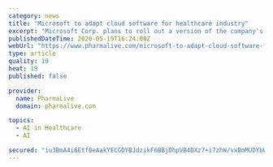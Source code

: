 ```yaml
---
category: news
title: "Microsoft to adapt cloud software for healthcare industry"
excerpt: "Microsoft Corp. plans to roll out a version of the company's cloud-based software that will be modified to suit the needs of healthcare organizations."
publishedDateTime: 2020-05-19T16:24:00Z
webUrl: "https://www.pharmalive.com/microsoft-to-adapt-cloud-software-for-healthcare-industry/"
type: article
quality: 19
heat: 19
published: false

provider:
  name: PharmaLive
  domain: pharmalive.com

topics:
  - AI in Healthcare
  - AI

secured: "iu3BmA4i6Etf0eAakYECGDYBJdzikF6BBjDhpVB4DXz7+i7zhW/vxBmMUDYbWKqSaseYtitPaqTdvZVNSNKheIeJFDmpKVEvnLz7KienxHjxp4ErSZLZcUtYuV+4sJANKXXj4TfdFNT3NNgq9rPhMobSqAnw0oH3CxFP2n3jLgV+ofQEsBD1jV1kypFjVLLXham0hzaHkmbES96bkd5g2wENtJfleBRjxuDOnBU+inWMZIJWB1+cbpZTJnFhVVj3LPiZRtGtyfy9C/4a/vrObzWBf5ICxHw862ZrYQsakjma4nu4P3TXwjA5M2/BS30E;oOMNfsdzBCzoRz2KQ3OMsg=="
---
```


